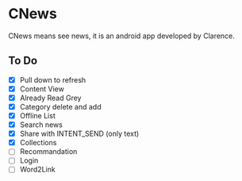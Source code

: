 # CNews
CNews means see news, it is an android app developed by Clarence.

## To Do
- [x] Pull down to refresh
- [x] Content View
- [x] Already Read Grey
- [x] Category delete and add
- [x] Offline List
- [x] Search news
- [x] Share with INTENT_SEND (only text)
- [x] Collections
- [ ] Recommandation
- [ ] Login
- [ ] Word2Link